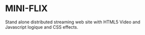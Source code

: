 # MINI-FLIX

Stand alone distributed streaming web site with HTML5 Video and Javascript logique and CSS effects.
